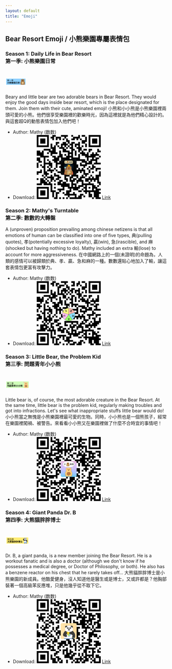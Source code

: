 ```yaml
---
layout: default
title: "Emoji"
---
```


## Bear Resort Emoji / 小熊樂園專屬表情包

### Season 1: Daily Life in Bear Resort <br> 第一季: 小熊樂園日常

# <img src="S1.png" height="25"><br>

Beary and little bear are two adorable bears in Bear Resort. They would enjoy the good days inside bear resort, which is the place designated for them. Join them with their cute, aminated emoji!
小熊和小小熊是小熊樂園裡兩頭可愛的小熊。他們很享受樂園裡的歡樂時光，因為這裡就是為他們精心設計的。與這套超Q的動態表情包加入他們吧！
- Author: Mathy (数数)
- Download: <img src="/emoji/bear_resort.bmp" width="200" height="200"> [Link](https://w.url.cn/s/AR0SewL#wechat_redirect)

### Season 2: Mathy's Turntable <br> 第二季: 數數的大轉盤
A (unproven) proposition prevailing among chinese netizens is that all emotions of human can be classified into one of five types, 典(pulling quotes), 孝(potentially excessive loyalty), 贏(win), 急(irascible), and 麻(shocked but having nothing to do). Mathy included an extra 輸(lose) to account for more aggressiveness.
在中國網路上的一個(未證明)的命題為，人類的感情可以被歸類於典、孝、贏、急和麻的一種。數數還貼心地加入了輸，讓這套表情包更富有攻擊力。
- Author: Mathy (数数)
- Download: <img src="/emoji/turntable.bmp" width="200" height="200"> [Link](https://w.url.cn/s/AZh61D6#wechat_redirect)

<!-- ### D3: Beary's Expenditure of Hopkins 
### D3: 小熊勇闖霍普金斯
In Creation/創作中
- Coming soon/敬請期待 -->

### Season 3: Little Bear, the Problem Kid <br> 第三季: 問題青年小小熊

# <img src="S3.png" height="25"><br>

Little bear is, of course, the most adorable creature in the Bear Resort. At the same time, little bear is the problem kid, regularly making troubles and got into infractions. Let's see what inappropriate stuffs little bear would do!
小小熊當之無愧是小熊樂園裡最可愛的生物。同時，小小熊也是一個熊孩子，經常在樂園裡闖禍、被警告。來看看小小熊又在樂園裡做了什麼不合時宜的事情吧！
- Author: Mathy (数数)
- Download: <img src="/emoji/little_bear.bmp" width="200" height="200"> [Link](https://w.url.cn/s/A9HGgcn#wechat_redirect)

<!-- ### D5: Little Bear Helps you Talk
### D5: 你的嘴替小小熊
In Creation/創作中
- Coming soon/敬請期待 -->

### Season 4: Giant Panda Dr. B <br> 第四季: 大熊貓胖胖博士

# <img src="S4.png" height="25"><br>

Dr. B, a giant panda, is a new member joining the Bear Resort. He is a workout fanatic and is also a doctor (although we don't know if he possesses a medical degree, or Doctor of Philosophy, or both). He also has a benzene reactor on his chest that he rarely takes off...
大熊貓胖胖博士是小熊樂園的新成員。他酷愛健身，沒人知道他是醫生或是博士，又或許都是？他胸部裝著一個高級苯反應堆，只是他幾乎從不取下它。
- Author: Mathy (数数)
- Download: <img src="/emoji/dr_b.bmp" width="200" height="200"> [Link](https://w.url.cn/s/ABTYfiX#wechat_redirect)

